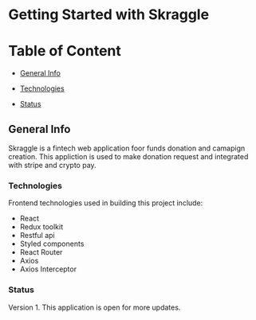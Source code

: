 # Getting Started with Skraggle

# Table of Content

- [General Info](#general-info)

- [Technologies](technoloogies)

- [Status](status)

## General Info

Skraggle is a fintech web application foor funds donation and camapign creation. This appliction is used to make donation request and integrated with stripe and crypto pay.

### Technologies

Frontend technologies used in building this project include:

- React
- Redux toolkit
- Restful api
- Styled components
- React Router
- Axios
- Axios Interceptor

### Status

Version 1.
This application is open for more updates.
